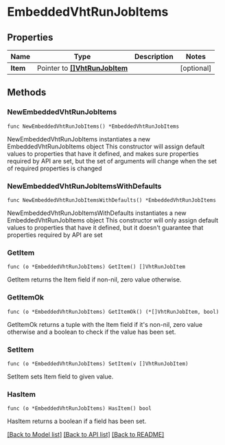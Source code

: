 <!--
Copyright (C) 2020-2025 Arm Limited or its affiliates and Contributors. All rights reserved.
SPDX-License-Identifier: Apache-2.0
-->
# EmbeddedVhtRunJobItems

## Properties

Name | Type | Description | Notes
------------ | ------------- | ------------- | -------------
**Item** | Pointer to [**[]VhtRunJobItem**](VhtRunJobItem.md) |  | [optional] 

## Methods

### NewEmbeddedVhtRunJobItems

`func NewEmbeddedVhtRunJobItems() *EmbeddedVhtRunJobItems`

NewEmbeddedVhtRunJobItems instantiates a new EmbeddedVhtRunJobItems object
This constructor will assign default values to properties that have it defined,
and makes sure properties required by API are set, but the set of arguments
will change when the set of required properties is changed

### NewEmbeddedVhtRunJobItemsWithDefaults

`func NewEmbeddedVhtRunJobItemsWithDefaults() *EmbeddedVhtRunJobItems`

NewEmbeddedVhtRunJobItemsWithDefaults instantiates a new EmbeddedVhtRunJobItems object
This constructor will only assign default values to properties that have it defined,
but it doesn't guarantee that properties required by API are set

### GetItem

`func (o *EmbeddedVhtRunJobItems) GetItem() []VhtRunJobItem`

GetItem returns the Item field if non-nil, zero value otherwise.

### GetItemOk

`func (o *EmbeddedVhtRunJobItems) GetItemOk() (*[]VhtRunJobItem, bool)`

GetItemOk returns a tuple with the Item field if it's non-nil, zero value otherwise
and a boolean to check if the value has been set.

### SetItem

`func (o *EmbeddedVhtRunJobItems) SetItem(v []VhtRunJobItem)`

SetItem sets Item field to given value.

### HasItem

`func (o *EmbeddedVhtRunJobItems) HasItem() bool`

HasItem returns a boolean if a field has been set.


[[Back to Model list]](../README.md#documentation-for-models) [[Back to API list]](../README.md#documentation-for-api-endpoints) [[Back to README]](../README.md)


